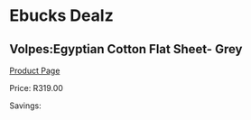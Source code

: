 
# Ebucks Dealz
## Volpes:Egyptian Cotton Flat Sheet- Grey
[Product Page](https://www.ebucks.com/web/shop/productSelected.do?prodId=2946&catId=704988430)

Price: R319.00

Savings: 


	